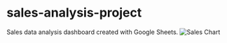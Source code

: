 # sales-analysis-project
Sales data analysis dashboard created with Google Sheets.
![Sales Chart](sales-distribution-by-category.png)


